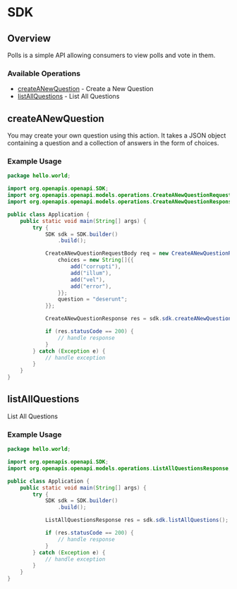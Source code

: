 # SDK

## Overview

Polls is a simple API allowing consumers to view polls and vote in them.

### Available Operations

* [createANewQuestion](#createanewquestion) - Create a New Question
* [listAllQuestions](#listallquestions) - List All Questions

## createANewQuestion

You may create your own question using this action. It takes a JSON
object containing a question and a collection of answers in the
form of choices.

### Example Usage

```java
package hello.world;

import org.openapis.openapi.SDK;
import org.openapis.openapi.models.operations.CreateANewQuestionRequestBody;
import org.openapis.openapi.models.operations.CreateANewQuestionResponse;

public class Application {
    public static void main(String[] args) {
        try {
            SDK sdk = SDK.builder()
                .build();

            CreateANewQuestionRequestBody req = new CreateANewQuestionRequestBody() {{
                choices = new String[]{{
                    add("corrupti"),
                    add("illum"),
                    add("vel"),
                    add("error"),
                }};
                question = "deserunt";
            }};            

            CreateANewQuestionResponse res = sdk.sdk.createANewQuestion(req);

            if (res.statusCode == 200) {
                // handle response
            }
        } catch (Exception e) {
            // handle exception
        }
    }
}
```

## listAllQuestions

List All Questions

### Example Usage

```java
package hello.world;

import org.openapis.openapi.SDK;
import org.openapis.openapi.models.operations.ListAllQuestionsResponse;

public class Application {
    public static void main(String[] args) {
        try {
            SDK sdk = SDK.builder()
                .build();

            ListAllQuestionsResponse res = sdk.sdk.listAllQuestions();

            if (res.statusCode == 200) {
                // handle response
            }
        } catch (Exception e) {
            // handle exception
        }
    }
}
```
